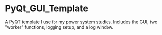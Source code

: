 # PyQt_GUI_Template
A PyQT template I use for my power system studies.  Includes the GUI, two "worker" functions, logging setup, and a log window.
